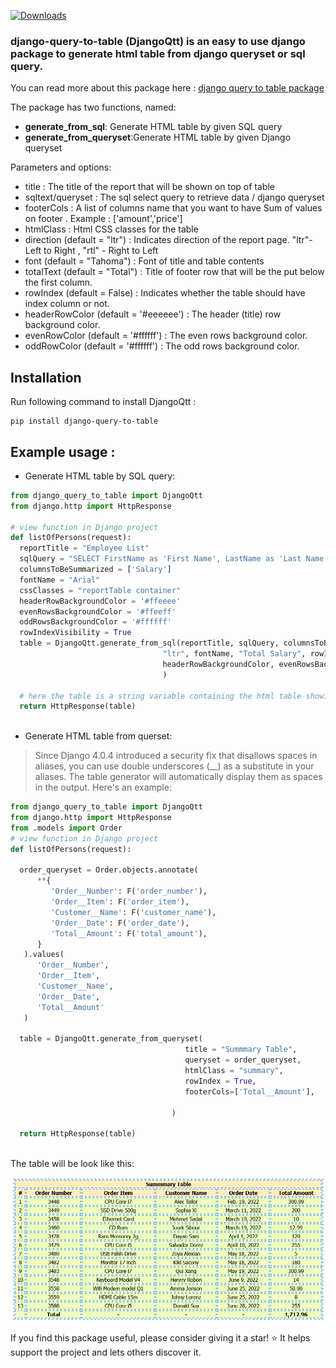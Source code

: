 [![Downloads](https://static.pepy.tech/personalized-badge/django-query-to-table?period=total&units=international_system&left_color=black&right_color=green&left_text=Downloads)](https://pepy.tech/project/django-query-to-table)

### django-query-to-table (DjangoQtt) is an easy to use django package to generate html table from django queryset or sql query.

You can read more about this package here : [django query to table package](https://mshaeri.com/blog/generate-html-table-report-from-sql-query-in-django/)

The package has two functions, named:
- **generate_from_sql**: Generate HTML table by given SQL query
- **generate_from_queryset**:Generate HTML table by given Django queryset

Parameters and options:

* title : The title of the report that will be shown on top of table
* sqltext/queryset : The sql select query to retrieve data / django queryset
* footerCols : A list of columns name that you want to have Sum of values on footer . Example : ['amount','price']
* htmlClass : Html CSS classes for the table
* direction (default = "ltr") : Indicates direction of the report page.  "ltr"- Left to Right , "rtl" -  Right to Left
* font (default = "Tahoma") : Font of title and table contents
* totalText (default = "Total") : Title of footer row that will be the put below the first column.
* rowIndex (default = False) : Indicates whether the table should have index column or not.
* headerRowColor (default = '#eeeeee') :  The header (title) row background color.
* evenRowColor (default = '#ffffff') :  The even rows background color.
* oddRowColor (default = '#ffffff') :  The odd rows background color.



## Installation
Run following command to install DjangoQtt :

```shell
pip install django-query-to-table
```

## Example usage :

- Generate HTML table by SQL query:

```python
from django_query_to_table import DjangoQtt
from django.http import HttpResponse

# view function in Django project
def listOfPersons(request):
  reportTitle = "Employee List"
  sqlQuery = "SELECT FirstName as 'First Name', LastName as 'Last Name', phone as 'Phone Number', salary as 'Salary' FROM persons"
  columnsToBeSummarized = ['Salary']
  fontName = "Arial"
  cssClasses = "reportTable container"
  headerRowBackgroundColor = '#ffeeee'
  evenRowsBackgroundColor = '#ffeeff'
  oddRowsBackgroundColor = '#ffffff'
  rowIndexVisibility = True
  table = DjangoQtt.generate_from_sql(reportTitle, sqlQuery, columnsToBeSummarized, cssClasses,
                                  "ltr", fontName, "Total Salary", rowIndexVisibility,
                                  headerRowBackgroundColor, evenRowsBackgroundColor, oddRowsBackgroundColor
                                  )
  
  # here the table is a string variable containing the html table showing the query result
  return HttpResponse(table)
   
 ```

- Generate HTML table from querset:

> Since Django 4.0.4 introduced a security fix that disallows spaces in aliases, you can use double underscores (__) as a substitute in your aliases. The table generator will automatically display them as spaces in the output. Here's an example:



```python
from django_query_to_table import DjangoQtt
from django.http import HttpResponse
from .models import Order
# view function in Django project
def listOfPersons(request):

  order_queryset = Order.objects.annotate(
      **{
         'Order__Number': F('order_number'),
         'Order__Item': F('order_item'),
         'Customer__Name': F('customer_name'),
         'Order__Date': F('order_date'),
         'Total__Amount': F('total_amount'),
      }
   ).values(
      'Order__Number',
      'Order__Item',
      'Customer__Name',
      'Order__Date',
      'Total__Amount'
   )

  table = DjangoQtt.generate_from_queryset(
                                       title = "Summmary Table",
                                       queryset = order_queryset,
                                       htmlClass = "summary",
                                       rowIndex = True,
                                       footerCols=['Total__Amount'],

                                    )
  
  return HttpResponse(table)
   
 ```

 The table will be look like this:

  ![table](docs/django_query_to_table.jpg)


If you find this package useful, please consider giving it a star! ⭐ It helps support the project and lets others discover it.
